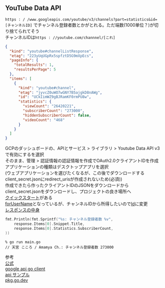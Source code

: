 ## YouTube Data API

`https : / /www.googleapis.com/youtube/v3/channels?part=statistics&id=[チャンネルID]`
でチャンネル登録者数とかがとれる。ただ端数(1000単位？)が切り捨てられてそう  
チャンネルIDは`https : //youtube.com/channnel/[これ]`

```json
{
  "kind": "youtube#channelListResponse",
  "etag": "223yUqUGpRx5spfztD5G9mXpEcs",
  "pageInfo": {
    "totalResults": 1,
    "resultsPerPage": 5
  },
  "items": [
    {
      "kind": "youtube#channel",
      "etag": "jyvcZ0uWO7wGNY7B5ajgkD8nAWg",
      "id": "UCkIimWZ9gBJRamKF0rmPU8w",
      "statistics": {
        "viewCount": "26420221",
        "subscriberCount": "273000",
        "hiddenSubscriberCount": false,
        "videoCount": "468"
      }
    }
  ]
}
```

GCPのダッシュボードの、APIとサービス > ライブラリ > Youtube Data API v3 で有効にするを選択  
そのまま、管理 > 認証情報の認証情報を作成でOAuth2.0クライアントIDを作成  
アプリケーションの種類はデスクトップアプリを選択  
(ウェブアプリケーションを選びたくなるが、この後でダウンロードするclient_secret.jsonにredirect_urisが作成されないため(必須))  
作成できたら作ったクライアントIDのJSONをダウンロードからclient_secret.jsonをダウンロードし、プロジェクトの良き場所へ  
[クイックスタート](https://github.com/youtube/api-samples/blob/master/go/quickstart.go)がある  
[forUserName](https://github.com/youtube/api-samples/blob/master/go/quickstart.go#L109)となっているが、チャンネルIDから所得したいので[Id](https://pkg.go.dev/google.golang.org/api/youtube/v3#ChannelsListCall.Id)に変更  
[レスポンスの中身](https://github.com/googleapis/google-api-go-client/blob/de9f25cba16a59e6a62c6b97478882f5392143f5/youtube/v3/youtube-gen.go#L1925)  
```go
fmt.Println(fmt.Sprintf("%s: チャンネル登録者数 %v",
	response.Items[0].Snippet.Title,
	response.Items[0].Statistics.SubscriberCount,
))
```
```
% go run main.go
// 天宮 こころ / Amamya Ch.: チャンネル登録者数 273000
```

参考  
[公式](https://developers.google.com/youtube/v3/getting-started?hl=ja)  
[google api go client](https://github.com/googleapis/google-api-go-client/tree/master/youtube/v3)  
[api サンプル](https://github.com/youtube/api-samples)  
[pkg.go.dev](https://pkg.go.dev/google.golang.org/api/youtube/v3)